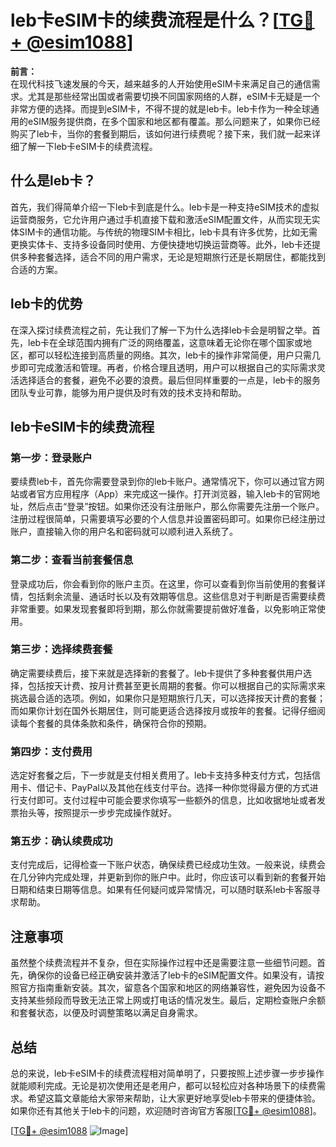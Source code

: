# leb卡eSIM卡的续费流程是什么？[[TG💪+ @esim1088](https://t.me/s/esim1088)]

**前言：**  
在现代科技飞速发展的今天，越来越多的人开始使用eSIM卡来满足自己的通信需求。尤其是那些经常出国或者需要切换不同国家网络的人群，eSIM卡无疑是一个非常方便的选择。而提到eSIM卡，不得不提的就是leb卡。leb卡作为一种全球通用的eSIM服务提供商，在多个国家和地区都有覆盖。那么问题来了，如果你已经购买了leb卡，当你的套餐到期后，该如何进行续费呢？接下来，我们就一起来详细了解一下leb卡eSIM卡的续费流程。

## 什么是leb卡？

首先，我们得简单介绍一下leb卡到底是什么。leb卡是一种支持eSIM技术的虚拟运营商服务，它允许用户通过手机直接下载和激活eSIM配置文件，从而实现无实体SIM卡的通信功能。与传统的物理SIM卡相比，leb卡具有许多优势，比如无需更换实体卡、支持多设备同时使用、方便快捷地切换运营商等。此外，leb卡还提供多种套餐选择，适合不同的用户需求，无论是短期旅行还是长期居住，都能找到合适的方案。

## leb卡的优势

在深入探讨续费流程之前，先让我们了解一下为什么选择leb卡会是明智之举。首先，leb卡在全球范围内拥有广泛的网络覆盖，这意味着无论你在哪个国家或地区，都可以轻松连接到高质量的网络。其次，leb卡的操作非常简便，用户只需几步即可完成激活和管理。再者，价格合理且透明，用户可以根据自己的实际需求灵活选择适合的套餐，避免不必要的浪费。最后但同样重要的一点是，leb卡的服务团队专业可靠，能够为用户提供及时有效的技术支持和帮助。

## leb卡eSIM卡的续费流程

### 第一步：登录账户

要续费leb卡，首先你需要登录到你的leb卡账户。通常情况下，你可以通过官方网站或者官方应用程序（App）来完成这一操作。打开浏览器，输入leb卡的官网地址，然后点击“登录”按钮。如果你还没有注册账户，那么你需要先注册一个账户。注册过程很简单，只需要填写必要的个人信息并设置密码即可。如果你已经注册过账户，直接输入你的用户名和密码就可以顺利进入系统了。

### 第二步：查看当前套餐信息

登录成功后，你会看到你的账户主页。在这里，你可以查看到你当前使用的套餐详情，包括剩余流量、通话时长以及有效期等信息。这些信息对于判断是否需要续费非常重要。如果发现套餐即将到期，那么你就需要提前做好准备，以免影响正常使用。

### 第三步：选择续费套餐

确定需要续费后，接下来就是选择新的套餐了。leb卡提供了多种套餐供用户选择，包括按天计费、按月计费甚至更长周期的套餐。你可以根据自己的实际需求来挑选最合适的选项。例如，如果你只是短期旅行几天，可以选择按天计费的套餐；而如果你计划在国外长期居住，则可能更适合选择按月或按年的套餐。记得仔细阅读每个套餐的具体条款和条件，确保符合你的预期。

### 第四步：支付费用

选定好套餐之后，下一步就是支付相关费用了。leb卡支持多种支付方式，包括信用卡、借记卡、PayPal以及其他在线支付平台。选择一种你觉得最方便的方式进行支付即可。支付过程中可能会要求你填写一些额外的信息，比如收据地址或者发票抬头等，按照提示一步步完成操作就好。

### 第五步：确认续费成功

支付完成后，记得检查一下账户状态，确保续费已经成功生效。一般来说，续费会在几分钟内完成处理，并更新到你的账户中。此时，你应该可以看到新的套餐开始日期和结束日期等信息。如果有任何疑问或异常情况，可以随时联系leb卡客服寻求帮助。

## 注意事项

虽然整个续费流程并不复杂，但在实际操作过程中还是需要注意一些细节问题。首先，确保你的设备已经正确安装并激活了leb卡的eSIM配置文件。如果没有，请按照官方指南重新安装。其次，留意各个国家和地区的网络兼容性，避免因为设备不支持某些频段而导致无法正常上网或打电话的情况发生。最后，定期检查账户余额和套餐状态，以便及时调整策略以满足自身需求。

## 总结

总的来说，leb卡eSIM卡的续费流程相对简单明了，只要按照上述步骤一步步操作就能顺利完成。无论是初次使用还是老用户，都可以轻松应对各种场景下的续费需求。希望这篇文章能给大家带来帮助，让大家更好地享受leb卡带来的便捷体验。如果你还有其他关于leb卡的问题，欢迎随时咨询官方客服[[TG💪+ @esim1088](https://t.me/s/esim1088)]。

[[TG💪+ @esim1088](https://t.me/s/esim1088) ![Image](https://i.postimg.cc/4NQfJmqS/Snipaste-2025-05-13-00-14-12.png)]